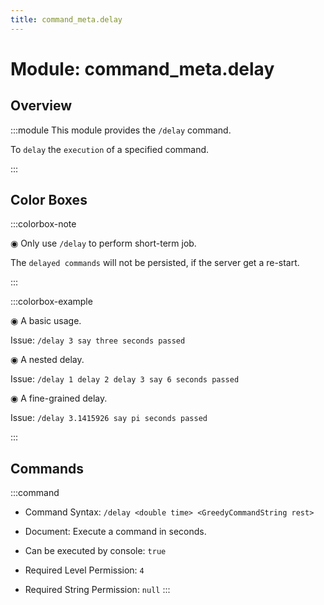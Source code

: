 ```yaml
---
title: command_meta.delay
---
```



# Module: command_meta.delay

## Overview
:::module
  This module provides the `/delay` command.
  
  To `delay` the `execution` of a specified command.


:::
## Color Boxes

:::colorbox-note

  ◉ Only use `/delay` to perform short-term job.
  
  The `delayed commands` will not be persisted, if the server get a re-start.


:::

:::colorbox-example

  ◉ A basic usage.
  
  Issue: `/delay 3 say three seconds passed`
  
  
  
  ◉ A nested delay.
  
  Issue: `/delay 1 delay 2 delay 3 say 6 seconds passed`
  
  
  
  ◉ A fine-grained delay.
  
  Issue: `/delay 3.1415926 say pi seconds passed`


:::

## Commands
:::command
- Command Syntax: `/delay <double time> <GreedyCommandString rest>`
- Document:   Execute a command in seconds.


- Can be executed by console: `true`
- Required Level Permission: `4`
- Required String Permission: `null`
:::
